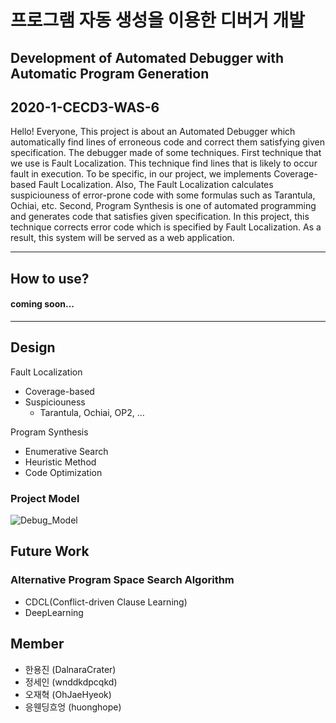 # 프로그램 자동 생성을 이용한 디버거 개발
## Development of Automated Debugger with Automatic Program Generation
## 2020-1-CECD3-WAS-6
Hello! Everyone, This project is about an Automated Debugger which automatically find lines of erroneous code and correct them satisfying given specification. The debugger made of some techniques. First technique that we use is Fault Localization. This technique find lines that is likely to occur fault in execution. To be specific, in our project, we implements Coverage-based Fault Localization. Also, The Fault Localization calculates suspiciouness of error-prone code with some formulas such as Tarantula, Ochiai, etc. Second, Program Synthesis is one of automated programming and generates code that satisfies given specification. In this project, this technique corrects error code which is specified by Fault Localization. As a result, this system will be served as a web application.

---



## **How to use?**
#### coming soon...
---

## **Design**

Fault Localization
- Coverage-based
- Suspiciouness
    - Tarantula, Ochiai, OP2, ...

Program Synthesis
- Enumerative Search
- Heuristic Method
- Code Optimization

### Project Model
![Debug_Model](https://user-images.githubusercontent.com/24788751/85994135-524b0200-ba32-11ea-9b92-98e629a459ec.png)


## **Future Work**
### Alternative Program Space Search Algorithm
- CDCL(Conflict-driven Clause Learning)
- DeepLearning



## **Member**

- 한용진 (DalnaraCrater) 
- 정세인 (wnddkdpcqkd)
- 오재혁 (OhJaeHyeok)
- 응웬딩흐엉 (huonghope)